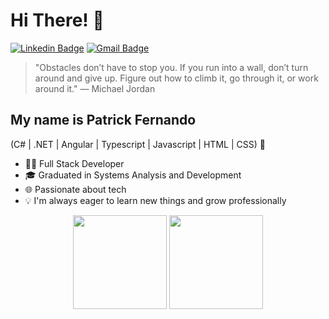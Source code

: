 <h1>Hi There! 👋</h1>

  [![Linkedin Badge](https://img.shields.io/badge/-LinkedIn-0e2647?style=flat-square&logo=Linkedin&logoColor=white&link=https://www.linkedin.com/in/patrickferbrito/)](https://www.linkedin.com/in/patrickferbrito)
[![Gmail Badge](https://img.shields.io/badge/-patrickferdev@gmail.com-0e2647?style=flat-square&logo=Gmail&logoColor=white&link=mailto:patrickferdev@gmail.com)](mailto:patrickferdev@gmail.com)

> "Obstacles don’t have to stop you. If you run into a wall, don’t turn around and give up. Figure out how to climb it, go through it, or work around it." — Michael Jordan

## My name is Patrick Fernando
(C# | .NET | Angular | Typescript | Javascript | HTML | CSS) 🚀
- 👨‍💻 Full Stack Developer
- 🎓 Graduated in Systems Analysis and Development
- 🌐 Passionate about tech
- 💡 I'm always eager to learn new things and grow professionally

<div align="center">
<img height="150em" src="https://github-readme-stats.vercel.app/api?username=patrickfer&theme=midnight-purple&show_icons=true"/>
  <img height="150em" src="https://github-readme-stats.vercel.app/api/top-langs/?username=patrickfer&layout=compact&langs_count=6&theme=midnight-purple"/>
</div>
